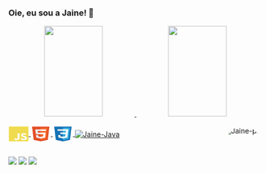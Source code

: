 ### Oie, eu sou a Jaine! 👋

<div align="center">
  <a href="https://github.com/jaine-kiefer">
  <img height="180em" width="48%" src="https://github-readme-stats.vercel.app/api?username=jaine-kiefer&show_icons=true&theme=dracula&include_all_commits=true&count_private=true"/>
  <img height="180em" width="48%" src="https://github-readme-stats.vercel.app/api/top-langs/?username=jaine-kiefer&layout=compact&langs_count=7&theme=dracula"/>
</div>

<div style="display: inline_block"><br>
  <img align="center" alt="Jaine-Js" height="30" width="40" src="https://raw.githubusercontent.com/devicons/devicon/master/icons/javascript/javascript-plain.svg">
  <img align="center" alt="Jaine-HTML" height="30" width="40" src="https://raw.githubusercontent.com/devicons/devicon/master/icons/html5/html5-original.svg">
  <img align="center" alt="Jaine-CSS" height="30" width="40" src="https://raw.githubusercontent.com/devicons/devicon/master/icons/css3/css3-original.svg">
  <img align= "center" alt="Jaine-Java" height="30" width="40" src="https://cdn.jsdelivr.net/gh/devicons/devicon/icons/java/java-plain-wordmark.svg">

  <img align="right" alt="Jaine-pic" height="150" style="border-radius:50px;" src="https://media.giphy.com/media/TRUJ0BJOxOmru/giphy.gif">
</div>
  
  ##
 
<div> 
  <a href="https://instagram.com/jaine_kiefer" target="_blank"><img src="https://img.shields.io/badge/-Instagram-%23E4405F?style=for-the-badge&logo=instagram&logoColor=white" target="_blank"></a>
  <a href="https://https://www.linkedin.com/in/jaine-kiefer-1775a1170/" target="_blank"><img src="https://img.shields.io/badge/-LinkedIn-%230077B5?style=for-the-badge&logo=linkedin&logoColor=white" target="_blank"></a> 
    <a href="https://https://www.linkedin.com/in/jaine-kiefer-1775a1170/" target="_blank"><img src="https://img.shields.io/badge/Medium-12100E?style=for-the-badge&logo=medium&logoColor=white" target="_blank"></a>  
</div>
  
  

